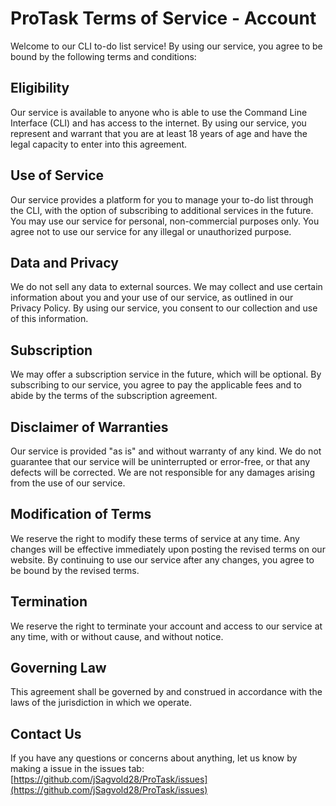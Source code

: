 # ProTask Terms of Service - Account

Welcome to our CLI to-do list service! By using our service, you agree to be bound by the following terms and conditions:

## Eligibility

Our service is available to anyone who is able to use the Command Line Interface (CLI) and has access to the internet. By using our service, you represent and warrant that you are at least 18 years of age and have the legal capacity to enter into this agreement.

## Use of Service

Our service provides a platform for you to manage your to-do list through the CLI, with the option of subscribing to additional services in the future. You may use our service for personal, non-commercial purposes only. You agree not to use our service for any illegal or unauthorized purpose.

## Data and Privacy

We do not sell any data to external sources. We may collect and use certain information about you and your use of our service, as outlined in our Privacy Policy. By using our service, you consent to our collection and use of this information.

## Subscription

We may offer a subscription service in the future, which will be optional. By subscribing to our service, you agree to pay the applicable fees and to abide by the terms of the subscription agreement.

## Disclaimer of Warranties

Our service is provided "as is" and without warranty of any kind. We do not guarantee that our service will be uninterrupted or error-free, or that any defects will be corrected. We are not responsible for any damages arising from the use of our service.

## Modification of Terms

We reserve the right to modify these terms of service at any time. Any changes will be effective immediately upon posting the revised terms on our website. By continuing to use our service after any changes, you agree to be bound by the revised terms.

## Termination

We reserve the right to terminate your account and access to our service at any time, with or without cause, and without notice.

## Governing Law

This agreement shall be governed by and construed in accordance with the laws of the jurisdiction in which we operate.

## Contact Us

If you have any questions or concerns about anything, let us know by making a issue in the issues tab: [https://github.com/jSagvold28/ProTask/issues](https://github.com/jSagvold28/ProTask/issues)
